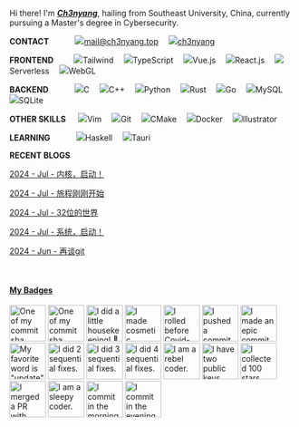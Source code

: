 
Hi there! I'm [***Ch3nyang***](https://ch3nyang.top), hailing from Southeast University, China, currently pursuing a Master's degree in Cybersecurity.

**CONTACT**&emsp;&emsp;&emsp;
<a href="mailto:mail@ch3nyang.top" class="item"><img src="https://api.iconify.design/logos:google-gmail.svg" class="iconify" loading="lazy"><span>mail@ch3nyang.top</span></a>&emsp;
<a href="https://twitter.com/ch3nyang" class="item"><img src="https://api.iconify.design/logos:twitter.svg" class="iconify" loading="lazy"><span>ch3nyang</span></a>&emsp;

**FRONTEND**&emsp;&emsp;&nbsp;
<img src="https://api.iconify.design/vscode-icons:file-type-tailwind.svg" class="iconify" loading="lazy"><span>Tailwind</span>&emsp;
<img src="https://api.iconify.design/vscode-icons:file-type-typescript-official.svg" class="iconify" loading="lazy"><span>TypeScript</span>&emsp;
<img src="https://api.iconify.design/vscode-icons:file-type-vue.svg" class="iconify" loading="lazy"><span>Vue.js</span>&emsp;
<img src="https://api.iconify.design/vscode-icons:file-type-reactjs.svg" class="iconify" loading="lazy"><span>React.js</span>&emsp;
<img src="https://api.iconify.design/vscode-icons:file-type-serverless.svg" class="iconify" loading="lazy"><span>Serverless</span>&emsp;
<img src="https://api.iconify.design/vscode-icons:file-type-glsl.svg" class="iconify" loading="lazy"><span>WebGL</span>&emsp;

**BACKEND**&emsp;&emsp;&emsp;
<img src="https://api.iconify.design/vscode-icons:file-type-c3.svg" class="iconify" loading="lazy"><span>C</span>&emsp;
<img src="https://api.iconify.design/vscode-icons:file-type-cpp3.svg" class="iconify" loading="lazy"><span>C++</span>&emsp;
<img src="https://api.iconify.design/vscode-icons:file-type-python.svg" class="iconify" loading="lazy"><span>Python</span>&emsp;
<img src="https://api.iconify.design/vscode-icons:file-type-rust.svg" class="iconify" loading="lazy"><span>Rust</span>&emsp;
<img src="https://api.iconify.design/vscode-icons:file-type-go-gopher.svg" class="iconify" loading="lazy"><span>Go</span>&emsp;
<img src="https://api.iconify.design/vscode-icons:file-type-mysql.svg" class="iconify" loading="lazy"><span>MySQL</span>&emsp;
<img src="https://api.iconify.design/vscode-icons:file-type-sqlite.svg" class="iconify" loading="lazy"><span>SQLite</span>&emsp;

**OTHER SKILLS**&emsp;&nbsp;
<img src="https://api.iconify.design/vscode-icons:file-type-vim.svg" class="iconify" loading="lazy"><span>Vim</span>&emsp;
<img src="https://api.iconify.design/vscode-icons:file-type-git.svg" class="iconify" loading="lazy"><span>Git</span>&emsp;
<img src="https://api.iconify.design/vscode-icons:file-type-cmake.svg" class="iconify" loading="lazy"><span>CMake</span>&emsp;
<img src="https://api.iconify.design/vscode-icons:file-type-docker.svg" class="iconify" loading="lazy"><span>Docker</span>&emsp;
<img src="https://api.iconify.design/vscode-icons:file-type-ai.svg" class="iconify" loading="lazy"><span>Illustrator</span>&emsp;

**LEARNING**&emsp;&emsp;&emsp;
<img src="https://api.iconify.design/vscode-icons:file-type-haskell.svg" class="iconify" loading="lazy"><span>Haskell</span>&emsp;
<img src="https://api.iconify.design/vscode-icons:file-type-tauri.svg" class="iconify" loading="lazy"><span>Tauri</span>&emsp;

**RECENT BLOGS**

<!-- BLOG-POST-LIST:START --><p><a href= https://blog.ch3nyang.top/post/MiniOS64_4/ >2024 - Jul - 内核，启动！</a></p><p><a href= https://blog.ch3nyang.top/post/MiniOS64_3/ >2024 - Jul - 旅程刚刚开始</a></p><p><a href= https://blog.ch3nyang.top/post/MiniOS64_2/ >2024 - Jul - 32位的世界</a></p><p><a href= https://blog.ch3nyang.top/post/MiniOS64_1/ >2024 - Jul - 系统，启动！</a></p><p><a href= https://blog.ch3nyang.top/post/%E5%86%8D%E8%B0%88git/ >2024 - Jun - 再谈git</a></p><!-- BLOG-POST-LIST:END -->

<br/>

<!-- my-badges start -->
<h4><a href="https://github.com/my-badges/my-badges">My Badges</a></h4>

<a href="my-badges/a-commit.md"><img src="https://my-badges.github.io/my-badges/a-commit.png" alt="One of my commit sha starts with &quot;a&quot;." title="One of my commit sha starts with &quot;a&quot;." width="64"></a>
<a href="my-badges/ab-commit.md"><img src="https://my-badges.github.io/my-badges/ab-commit.png" alt="One of my commit sha starts with &quot;ab&quot;." title="One of my commit sha starts with &quot;ab&quot;." width="64"></a>
<a href="my-badges/chore-commit.md"><img src="https://my-badges.github.io/my-badges/chore-commit.png" alt="I did a little housekeeping! 🧹" title="I did a little housekeeping! 🧹" width="64"></a>
<a href="my-badges/cosmetic-commit.md"><img src="https://my-badges.github.io/my-badges/cosmetic-commit.png" alt="I made cosmetic commit." title="I made cosmetic commit." width="64"></a>
<a href="my-badges/covid-19.md"><img src="https://my-badges.github.io/my-badges/covid-19.png" alt="I rolled before Covid-19: Survivor of the Great TP Shortage" title="I rolled before Covid-19: Survivor of the Great TP Shortage" width="64"></a>
<a href="my-badges/dead-commit.md"><img src="https://my-badges.github.io/my-badges/dead-commit.png" alt="I pushed a commit with &quot;dead&quot; once." title="I pushed a commit with &quot;dead&quot; once." width="64"></a>
<a href="my-badges/epic-commit.md"><img src="https://my-badges.github.io/my-badges/epic-commit.png" alt="I made an epic commit with a message over 500 chars." title="I made an epic commit with a message over 500 chars." width="64"></a>
<a href="my-badges/favorite-word.md"><img src="https://my-badges.github.io/my-badges/favorite-word.png" alt="My favorite word is &quot;update&quot;." title="My favorite word is &quot;update&quot;." width="64"></a>
<a href="my-badges/fix-2.md"><img src="https://my-badges.github.io/my-badges/fix-2.png" alt="I did 2 sequential fixes." title="I did 2 sequential fixes." width="64"></a>
<a href="my-badges/fix-3.md"><img src="https://my-badges.github.io/my-badges/fix-3.png" alt="I did 3 sequential fixes." title="I did 3 sequential fixes." width="64"></a>
<a href="my-badges/fix-4.md"><img src="https://my-badges.github.io/my-badges/fix-4.png" alt="I did 4 sequential fixes." title="I did 4 sequential fixes." width="64"></a>
<a href="my-badges/rebel-coder.md"><img src="https://my-badges.github.io/my-badges/rebel-coder.png" alt="I am a rebel coder." title="I am a rebel coder." width="64"></a>
<a href="my-badges/public-keys-2.md"><img src="https://my-badges.github.io/my-badges/public-keys-2.png" alt="I have two public keys" title="I have two public keys" width="64"></a>
<a href="my-badges/stars-100.md"><img src="https://my-badges.github.io/my-badges/stars-100.png" alt="I collected 100 stars." title="I collected 100 stars." width="64"></a>
<a href="my-badges/this-is-fine.md"><img src="https://my-badges.github.io/my-badges/this-is-fine.png" alt="I merged a PR with failing checks" title="I merged a PR with failing checks" width="64"></a>
<a href="my-badges/sleepy-coder.md"><img src="https://my-badges.github.io/my-badges/sleepy-coder.png" alt="I am a sleepy coder." title="I am a sleepy coder." width="64"></a>
<a href="my-badges/morning-commits.md"><img src="https://my-badges.github.io/my-badges/morning-commits.png" alt="I commit in the morning." title="I commit in the morning." width="64"></a>
<a href="my-badges/evening-commits.md"><img src="https://my-badges.github.io/my-badges/evening-commits.png" alt="I commit in the evening." title="I commit in the evening." width="64"></a>
<!-- my-badges end -->

